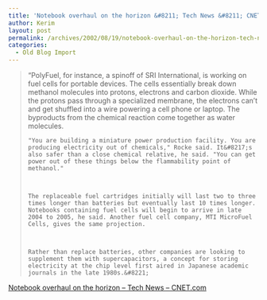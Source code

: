 ```yaml
---
title: 'Notebook overhaul on the horizon &#8211; Tech News &#8211; CNET.com'
author: Kerim
layout: post
permalink: /archives/2002/08/19/notebook-overhaul-on-the-horizon-tech-news-cnetcom/
categories:
  - Old Blog Import
---
```


>   &#8220;PolyFuel, for instance, a spinoff of SRI International, is working on fuel cells for portable devices. The cells essentially break down methanol molecules into protons, electrons and carbon dioxide. While the protons pass through a specialized membrane, the electrons can&#8217;t and get shuffled into a wire powering a cell phone or laptop. The byproducts from the chemical reaction come together as water molecules. 
>   
>   
>     "You are building a miniature power production facility. You are producing electricity out of chemicals," Rocke said. It&#8217;s also safer than a close chemical relative, he said. "You can get power out of these things below the flammability point of methanol."
>   
>   
>   
>     The replaceable fuel cartridges initially will last two to three times longer than batteries but eventually last 10 times longer. Notebooks containing fuel cells will begin to arrive in late 2004 to 2005, he said. Another fuel cell company, MTI MicroFuel Cells, gives the same projection.
>   
>   
>   
>     Rather than replace batteries, other companies are looking to supplement them with supercapacitors, a concept for storing electricity at the chip level first aired in Japanese academic journals in the late 1980s.&#8221;
>   


<a href="http://news.com.com/2100-1001-951449.html?tag=fd_lede" onclick="_gaq.push(['_trackEvent', 'outbound-article', 'http://news.com.com/2100-1001-951449.html?tag=fd_lede', 'Notebook overhaul on the horizon &#8211; Tech News &#8211; CNET.com']);" >Notebook overhaul on the horizon &#8211; Tech News &#8211; CNET.com</a>

